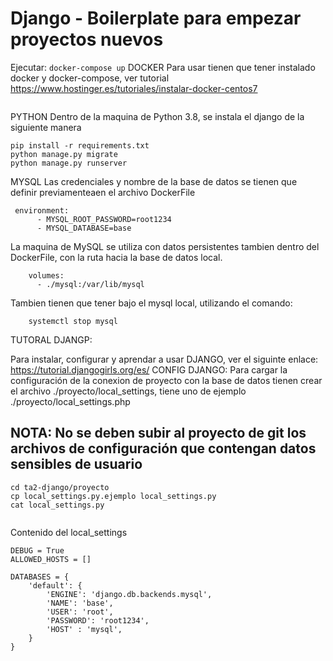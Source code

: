 # Django - Boilerplate para empezar proyectos nuevos

Ejecutar:
```docker-compose up```
DOCKER
Para usar tienen que tener instalado  docker y docker-compose, ver tutorial https://www.hostinger.es/tutoriales/instalar-docker-centos7
```yum install docker-ce
```
PYTHON
Dentro de la maquina de Python 3.8, se instala el django de la siguiente manera
```
pip install -r requirements.txt 
python manage.py migrate
python manage.py runserver

```
MYSQL 
Las credenciales y nombre de la base de datos se tienen que definir previamenteaen el archivo DockerFile 


```
 environment:
      - MYSQL_ROOT_PASSWORD=root1234
      - MYSQL_DATABASE=base

```
La maquina de MySQL se utiliza con datos persistentes tambien dentro del DockerFile, con la ruta hacia la base de datos local. 

```
    volumes:
      - ./mysql:/var/lib/mysql

```

Tambien tienen que tener bajo el mysql local, utilizando el comando: 

```
	systemctl stop mysql
```
TUTORAL DJANGP:

Para instalar, configurar y aprendar a usar DJANGO, ver el siguinte enlace: 
https://tutorial.djangogirls.org/es/
CONFIG DJANGO:
Para cargar la configuración de la conexion de proyecto con la base de datos tienen crear el archivo ./proyecto/local_settings, tiene uno de ejemplo ./proyecto/local_settings.php

## NOTA: No se deben subir al proyecto de git los archivos de configuración que contengan datos sensibles de usuario

```
cd ta2-django/proyecto
cp local_settings.py.ejemplo local_settings.py
cat local_settings.py


```
Contenido del local_settings
```
DEBUG = True
ALLOWED_HOSTS = []

DATABASES = {
    'default': {
        'ENGINE': 'django.db.backends.mysql',
        'NAME': 'base',
        'USER': 'root',
        'PASSWORD': 'root1234',
        'HOST' : 'mysql',
    }
}
```

